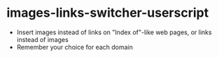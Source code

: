 images-links-switcher-userscript
================================

 - Insert images instead of links on "Index of"-like web pages, or links instead of images
 - Remember your choice for each domain
